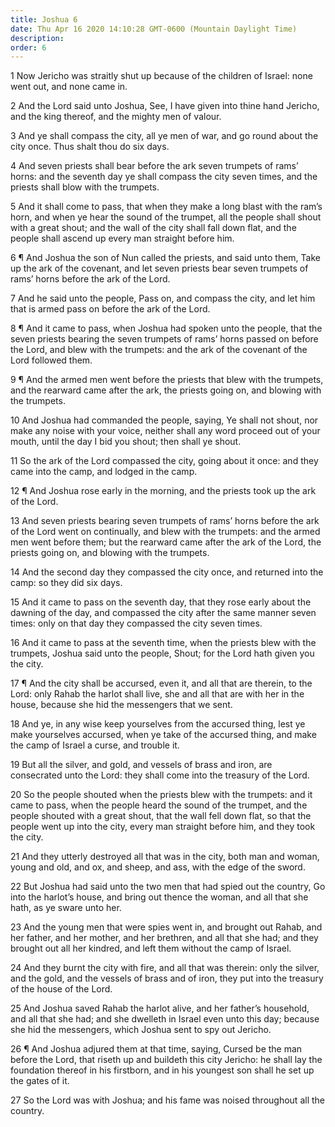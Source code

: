 ```yaml
---
title: Joshua 6
date: Thu Apr 16 2020 14:10:28 GMT-0600 (Mountain Daylight Time)
description: 
order: 6
---
```


<p>
  1 Now Jericho was straitly shut up because of the children of Israel: none
  went out, and none came in.
</p>
<p>
  2 And the Lord said unto Joshua, See, I have given into thine hand Jericho,
  and the king thereof, and the mighty men of valour.
</p>
<p>
  3 And ye shall compass the city, all ye men of war, and go round about the
  city once. Thus shalt thou do six days.
</p>
<p>
  4 And seven priests shall bear before the ark seven trumpets of rams&#x2019;
  horns: and the seventh day ye shall compass the city seven times, and the
  priests shall blow with the trumpets.
</p>
<p>
  5 And it shall come to pass, that when they make a long blast with the
  ram&#x2019;s horn, and when ye hear the sound of the trumpet, all the people
  shall shout with a great shout; and the wall of the city shall fall down flat,
  and the people shall ascend up every man straight before him.
</p>
<p>
  6 &#xB6; And Joshua the son of Nun called the priests, and said unto them,
  Take up the ark of the covenant, and let seven priests bear seven trumpets of
  rams&#x2019; horns before the ark of the Lord.
</p>
<p>
  7 And he said unto the people, Pass on, and compass the city, and let him that
  is armed pass on before the ark of the Lord.
</p>
<p>
  8 &#xB6; And it came to pass, when Joshua had spoken unto the people, that the
  seven priests bearing the seven trumpets of rams&#x2019; horns passed on
  before the Lord, and blew with the trumpets: and the ark of the covenant of
  the Lord followed them.
</p>
<p>
  9 &#xB6; And the armed men went before the priests that blew with the
  trumpets, and the rearward came after the ark, the priests going on, and
  blowing with the trumpets.
</p>
<p>
  10 And Joshua had commanded the people, saying, Ye shall not shout, nor make
  any noise with your voice, neither shall any word proceed out of your mouth,
  until the day I bid you shout; then shall ye shout.
</p>
<p>
  11 So the ark of the Lord compassed the city, going about it once: and they
  came into the camp, and lodged in the camp.
</p>
<p>
  12 &#xB6; And Joshua rose early in the morning, and the priests took up the
  ark of the Lord.
</p>
<p>
  13 And seven priests bearing seven trumpets of rams&#x2019; horns before the
  ark of the Lord went on continually, and blew with the trumpets: and the armed
  men went before them; but the rearward came after the ark of the Lord, the
  priests going on, and blowing with the trumpets.
</p>
<p>
  14 And the second day they compassed the city once, and returned into the
  camp: so they did six days.
</p>
<p>
  15 And it came to pass on the seventh day, that they rose early about the
  dawning of the day, and compassed the city after the same manner seven times:
  only on that day they compassed the city seven times.
</p>
<p>
  16 And it came to pass at the seventh time, when the priests blew with the
  trumpets, Joshua said unto the people, Shout; for the Lord hath given you the
  city.
</p>
<p>
  17 &#xB6; And the city shall be accursed, even it, and all that are therein,
  to the Lord: only Rahab the harlot shall live, she and all that are with her
  in the house, because she hid the messengers that we sent.
</p>
<p>
  18 And ye, in any wise keep yourselves from the accursed thing, lest ye make
  yourselves accursed, when ye take of the accursed thing, and make the camp of
  Israel a curse, and trouble it.
</p>
<p>
  19 But all the silver, and gold, and vessels of brass and iron, are
  consecrated unto the Lord: they shall come into the treasury of the Lord.
</p>
<p>
  20 So the people shouted when the priests blew with the trumpets: and it came
  to pass, when the people heard the sound of the trumpet, and the people
  shouted with a great shout, that the wall fell down flat, so that the people
  went up into the city, every man straight before him, and they took the city.
</p>
<p>
  21 And they utterly destroyed all that was in the city, both man and woman,
  young and old, and ox, and sheep, and ass, with the edge of the sword.
</p>
<p>
  22 But Joshua had said unto the two men that had spied out the country, Go
  into the harlot&#x2019;s house, and bring out thence the woman, and all that
  she hath, as ye sware unto her.
</p>
<p>
  23 And the young men that were spies went in, and brought out Rahab, and her
  father, and her mother, and her brethren, and all that she had; and they
  brought out all her kindred, and left them without the camp of Israel.
</p>
<p>
  24 And they burnt the city with fire, and all that was therein: only the
  silver, and the gold, and the vessels of brass and of iron, they put into the
  treasury of the house of the Lord.
</p>
<p>
  25 And Joshua saved Rahab the harlot alive, and her father&#x2019;s household,
  and all that she had; and she dwelleth in Israel even unto this day; because
  she hid the messengers, which Joshua sent to spy out Jericho.
</p>
<p>
  26 &#xB6; And Joshua adjured them at that time, saying, Cursed be the man
  before the Lord, that riseth up and buildeth this city Jericho: he shall lay
  the foundation thereof in his firstborn, and in his youngest son shall he set
  up the gates of it.
</p>
<p>
  27 So the Lord was with Joshua; and his fame was noised throughout all the
  country.
</p>
